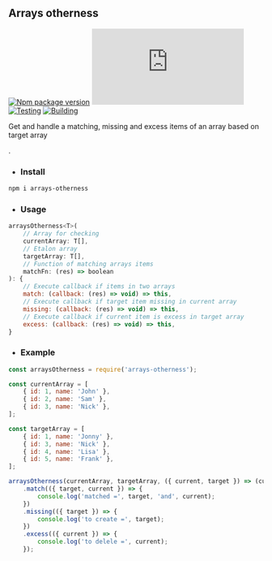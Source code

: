 ## Arrays otherness
[![Npm package version](https://badgen.net/npm/v/arrays-otherness)](https://npmjs.com/package/arrays-otherness)
[![Small size](https://badge-size.herokuapp.com/neki-dev/arrays-otherness/master/dist/index.js)](https://github.com/neki-dev/arrays-otherness/blob/master/dist/index.js)
[![Testing](https://github.com/neki-dev/arrays-otherness/actions/workflows/test.yml/badge.svg)](https://github.com/neki-dev/arrays-otherness/actions/workflows/test.yml)
[![Building](https://github.com/neki-dev/arrays-otherness/actions/workflows/build.yml/badge.svg)](https://github.com/neki-dev/arrays-otherness/actions/workflows/build.yml)

Get and handle a matching, missing and excess items of an array based on target array

.

* ### Install

```sh
npm i arrays-otherness
```

* ### Usage

```js
arraysOtherness<T>(
    // Array for checking
    currentArray: T[], 
    // Etalon array
    targetArray: T[], 
    // Function of matching arrays items
    matchFn: (res) => boolean
): {
    // Execute callback if items in two arrays
    match: (callback: (res) => void) => this,
    // Execute callback if target item missing in current array
    missing: (callback: (res) => void) => this,
    // Execute callback if current item is excess in target array
    excess: (callback: (res) => void) => this,
}
```

* ### Example

```js
const arraysOtherness = require('arrays-otherness');

const currentArray = [
    { id: 1, name: 'John' },
    { id: 2, name: 'Sam' },
    { id: 3, name: 'Nick' },
];

const targetArray = [
    { id: 1, name: 'Jonny' },
    { id: 3, name: 'Nick' },
    { id: 4, name: 'Lisa' },
    { id: 5, name: 'Frank' },
];

arraysOtherness(currentArray, targetArray, ({ current, target }) => (current.id === target.id))
    .match(({ target, current }) => {
        console.log('matched =', target, 'and', current);
    })
    .missing(({ target }) => {
        console.log('to create =', target);
    })
    .excess(({ current }) => {
        console.log('to delele =', current);
    });
```
